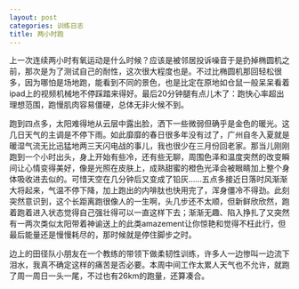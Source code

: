 ```yaml
---
layout: post
categories: 训练日志
title: 两小时跑
---
```


上一次连续两小时有氧运动是什么时候？应该是被邻居投诉噪音于是扔掉椭圆机之前，那次是为了测试自己的耐性，这次很大程度也是。不过比椭圆机那回轻松很多，因为哪怕是场地跑，能看到不同的景色，也是比定在原地如仓鼠一般呆呆看着ipad上的视频机械地不停踩踏来得好。最后20分钟腿有点儿木了：跑快心率超出理想范围，跑慢肌肉容易僵硬，总体无非火候不到。

跑到四点多，太阳难得地从云层中露出脸，洒下一些微弱但确乎是金色的暖光。这几日天气的主调是不停下雨。如此靡靡的春日很多年没有过了，广州自冬入夏就是暖湿气流无比迅猛地两三天闪电战的事儿，我也很少在三月份回老家。那当儿刚刚跑到一个小时出头，身上开始有些冷，还有些无聊，周围色泽和温度突然的改变瞬间让心情变得美好，像是光照在皮肤上，成熟甜蜜的橙色光泽会被眼睛加上整个身体吸收进去似的。可惜天空在几分钟后又变成了铅灰……五点多接近日落时风渐渐大将起来，气温不停下降，加上跑出的内啡肽也快用完了，浑身僵冷不得劲。此刻突然意识到，这个长距离跑很像人的一生啊，头几步还不太顺，但新鲜欣欣然，跑着跑着进入状态觉得自己强壮得可以一直这样下去；渐渐无趣、陷入挣扎了又突然有一两次类似太阳带着神谕送上的此类amazement让你惊艳和觉得不枉此行，但最后能量还是慢慢耗尽的，那时候就是停住脚步之时。

边上的田径队小朋友在一个教练的带领下做柔韧性训练，许多人一边惨叫一边流下泪水，我真不确定这样的痛苦是否必要。本周中间工作太累人天气也不允许，就跑了周一周日一头一尾，不过也有26km的跑量，还算凑合。

